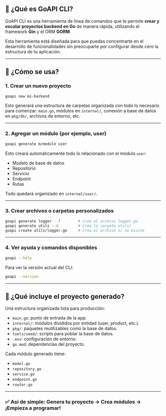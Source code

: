 ## 🚀 ¿Qué es GoAPI CLI?

GoAPI CLI es una herramienta de línea de comandos que te permite **crear y escalar proyectos backend en Go** de manera rápida, utilizando el framework **Gin** y el ORM **GORM**.

Esta herramienta está diseñada para que puedas concentrarte en el desarrollo de funcionalidades sin preocuparte por configurar desde cero la estructura de tu aplicación.

---

## 💠 ¿Cómo se usa?

### 1. **Crear un nuevo proyecto**

```bash
goapi new mi-backend
```

Esto generará una estructura de carpetas organizada con todo lo necesario para comenzar: `main.go`, módulos en `internal/`, conexión a base de datos en `pkg/db/`, archivos de entorno, etc.

---

### 2. **Agregar un módulo (por ejemplo, user)**

```bash
goapi generate m/module user
```

Esto creará automáticamente todo lo relacionado con el módulo `user`:

- Modelo de base de datos
- Repositorio
- Servicio
- Endpoint
- Rutas

Todo quedará organizado en `internal/user/`.

---

### 3. **Crear archivos o carpetas personalizados**

```bash
goapi generate logger --f        # Crea el archivo logger.go
goapi generate utils --d         # Crea la carpeta utils/
goapi create utils/logger.go     # Crea el archivo si no existe
```

---

### 4. **Ver ayuda y comandos disponibles**

```bash
goapi --help
```

Para ver la versión actual del CLI:

```bash
goapi --version
```

---

## 📂 ¿Qué incluye el proyecto generado?

Una estructura organizada lista para producción:

- `main.go`: punto de entrada de la app.
- `internal/`: módulos divididos por entidad (user, product, etc.).
- `pkg/`: paquetes reutilizables como la base de datos.
- `tools/seed/`: scripts para poblar la base de datos.
- `.env`: configuración de entorno.
- `go.mod`: dependencias del proyecto.

Cada módulo generado tiene:

- `model.go`
- `repository.go`
- `service.go`
- `endpoint.go`
- `router.go`

---

### ✅ Así de simple: Genera tu proyecto → Crea módulos → ¡Empieza a programar!
